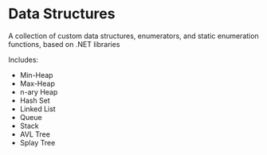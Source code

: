 # Data Structures

A collection of custom data structures, enumerators, and static enumeration functions, based on .NET libraries

Includes:

- Min-Heap
- Max-Heap
- n-ary Heap
- Hash Set
- Linked List
- Queue
- Stack
- AVL Tree
- Splay Tree
